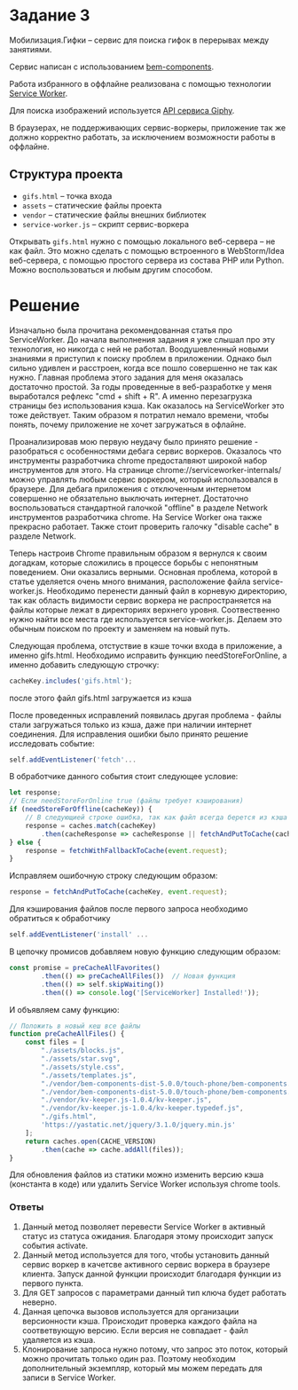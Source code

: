 # Задание 3

Мобилизация.Гифки – сервис для поиска гифок в перерывах между занятиями.

Сервис написан с использованием [bem-components](https://ru.bem.info/platform/libs/bem-components/5.0.0/).

Работа избранного в оффлайне реализована с помощью технологии [Service Worker](https://developer.mozilla.org/ru/docs/Web/API/Service_Worker_API/Using_Service_Workers).

Для поиска изображений используется [API сервиса Giphy](https://github.com/Giphy/GiphyAPI).

В браузерах, не поддерживающих сервис-воркеры, приложение так же должно корректно работать, 
за исключением возможности работы в оффлайне.

## Структура проекта

  * `gifs.html` – точка входа
  * `assets` – статические файлы проекта
  * `vendor` –  статические файлы внешних библиотек
  * `service-worker.js` – скрипт сервис-воркера

Открывать `gifs.html` нужно с помощью локального веб-сервера – не как файл. 
Это можно сделать с помощью встроенного в WebStorm/Idea веб-сервера, с помощью простого сервера
из состава PHP или Python. Можно воспользоваться и любым другим способом.

# Решение

Изначально была прочитана рекомендованная статья про ServiceWorker. До начала выполнения задания я уже слышал про эту технология, но никогда с ней не работал. Воодушевленный новыми знаниями я приступил к поиску проблем в приложении. Однако был сильно удивлен и расстроен, когда все пошло совершенно не так как нужно. Главная проблема этого задания для меня оказалась достаточно простой. За годы проведенные в веб-разработке у меня выработался рефлекс "cmd + shift + R". А именно перезагрузка страницы без использования кэша. Как оказалось на ServiceWorker это тоже действует. Таким образом я потратил немало времени, чтобы понять, почему приложение не хочет загружаться в офлайне.

Проанализировав мою первую неудачу было принято решение - разобраться с особенностями дебага сервис воркеров. Оказалось что инструменты разработчика chrome предосталвяют широкой набор инструментов для этого. На странице chrome://serviceworker-internals/ можно управлять любым сервис воркером, который использовался в браузере. Для дебага приложения с отключенным интернетом совершенно не обязательно выключать интернет. Достаточно воспользоваться стандартной галочкой "offline" в разделе Network инструментов разработчика chrome. На Service Worker она также прекрасно работает. Также стоит проверить галочку "disable cache" в разделе Network.

Теперь настроив Chrome правильным образом я вернулся к своим догадкам, которые сложились в процессе борьбы с непонятным поведением. Они оказались верными. Основная проблема, которой в статье уделяется очень много внимания, расположение файла service-worker.js. Необходимо перенести данный файл в корневую директорию, так как область видимости сервис воркера не распространяется на файлы которые лежат в директориях верхнего уровня. Соотвественно нужно найти все места где используется service-worker.js. Делаем это обычным поиском по проекту и заменяем на новый путь.

Следующая проблема, отстуствие в кэше точки входа в приложение, а именно gifs.html. Необходимо исправить функцию needStoreForOnline, а именно добавить следующую строчку:
```javascript
cacheKey.includes('gifs.html');
```
после этого файл gifs.html загружается из кэша

После проведенных исправлений появилась другая проблема - файлы стали загружаться только из кэша, даже при наличии интернет соединения. Для исправления ошибки было принято решение исследовать событие:
```javascript
self.addEventListener('fetch'...
```
В обработчике данного события стоит следующее условие:
```javascript
let response;
// Если needStoreForOnline true (файлы требует кэширования)
if (needStoreForOffline(cacheKey)) {
    // В следующией строке ошибка, так как файл всегда берется из кэша
    response = caches.match(cacheKey)
        .then(cacheResponse => cacheResponse || fetchAndPutToCache(cacheKey, event.request));
} else {
    response = fetchWithFallbackToCache(event.request);
}
```

Исправляем ошибочную строку следующим образом:

```javascript
response = fetchAndPutToCache(cacheKey, event.request);
```

Для кэширования файлов после первого запроса необходимо обратиться к обработчику

```javascript
self.addEventListener('install' ...
```
В цепочку промисов добавляем новую функцию следующим образом:

```javascript
const promise = preCacheAllFavorites()
        .then(() => preCacheAllFiles())  // Новая функция
        .then(() => self.skipWaiting())
        .then(() => console.log('[ServiceWorker] Installed!'));
```

И объявляем саму функцию:

``` javascript
// Положить в новый кеш все файлы
function preCacheAllFiles() {
    const files = [
        "./assets/blocks.js",
        "./assets/star.svg",
        "./assets/style.css",
        "./assets/templates.js",
        "./vendor/bem-components-dist-5.0.0/touch-phone/bem-components.dev.css",
        "./vendor/bem-components-dist-5.0.0/touch-phone/bem-components.dev.js",
        "./vendor/kv-keeper.js-1.0.4/kv-keeper.js",
        "./vendor/kv-keeper.js-1.0.4/kv-keeper.typedef.js",
        "./gifs.html",
        'https://yastatic.net/jquery/3.1.0/jquery.min.js'
    ];
    return caches.open(CACHE_VERSION)
        .then(cache => cache.addAll(files));
}
```

Для обновления файлов из статики можно изменить версию кэша (константа в коде) или удалить Service Worker используя chrome tools.


### Ответы

1. Данный метод позволяет перевести Service Worker в активный статус из статуса ожидания. Благодаря этому происходит запуск события activate.
2. Данный метод используется для того, чтобы установить данный сервис воркер в качетсве активного сервис воркера в браузере клиента. Запуск данной функции происходит благодаря функции из первого пункта.
3. Для GET запросов с параметрами данный тип ключа будет работать неверно.
4. Данная цепочка вызовов используется для организации версионности кэша. Происходит проверка каждого файла на соответвующую версию. Если версия не совпадает - файл удаляется из кэша.
5. Клонирование запроса нужно потому, что запрос это поток, который можно прочитать только один раз. Поэтому необходим дополнительный экземпляр, который мы можем передать для записи в Service Worker.
